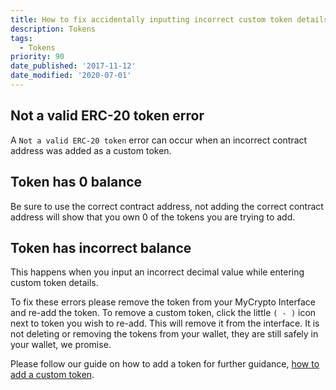 ```yaml
---
title: How to fix accidentally inputting incorrect custom token details
description: Tokens
tags:
  - Tokens
priority: 90
date_published: '2017-11-12'
date_modified: '2020-07-01'
---
```


## Not a valid ERC-20 token error

A `Not a valid ERC-20 token` error can occur when an incorrect contract address was added as a custom token. 

## Token has 0 balance

Be sure to use the correct contract address, not adding the correct contract address will show that you own 0 of the tokens you are trying to add. 

## Token has incorrect balance

This happens when you input an incorrect decimal value while entering custom token details. 

To fix these errors please remove the token from your MyCrypto Interface and re-add the token. To remove a custom token, click the little `( - )` icon next to token you wish to re-add. This will remove it from the interface. It is not deleting or removing the tokens from your wallet, they are still safely in your wallet, we promise.

Please follow our guide on how to add a token for further guidance, [how to add a custom token](/troubleshooting/tokens/adding-new-token-and-sending-custom-tokens).
